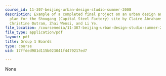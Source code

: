 ```yaml
---
course_id: 11-307-beijing-urban-design-studio-summer-2008
description: Example of a completed final project on an urban design and development
  plan for the Shougang (Capital Steel Factory) site by Claire Abrahamse, Josh Fiala,
  Christine Outram, Zhai Wensi, and Li Ye.
file_location: /coursemedia/11-307-beijing-urban-design-studio-summer-2008/17ffded981d115b023041f4479217ed7_group1_boards.pdf
file_type: application/pdf
layout: pdf
title: Group 1 Boards
type: course
uid: 17ffded981d115b023041f4479217ed7

---
```

None